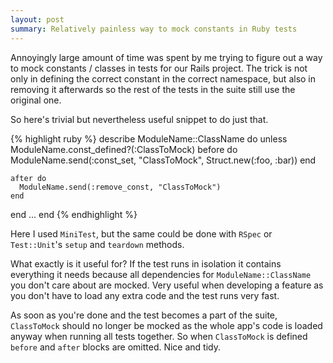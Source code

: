 ```yaml
---
layout: post
summary: Relatively painless way to mock constants in Ruby tests
---
```


Annoyingly large amount of time was spent by me trying to figure out a way to mock constants / classes in tests for our Rails project. The trick is not only in defining the correct constant in the correct namespace, but also in removing it afterwards so the rest of the tests in the suite still use the original one.

So here's trivial but nevertheless useful snippet to do just that.

{% highlight ruby %}
describe ModuleName::ClassName do
  unless ModuleName.const_defined?(:ClassToMock)
    before do
      ModuleName.send(:const_set, "ClassToMock", Struct.new(:foo, :bar))
    end

    after do
      ModuleName.send(:remove_const, "ClassToMock")
    end
  end
  ...
end
{% endhighlight %}

Here I used `MiniTest`, but the same could be done with `RSpec` or `Test::Unit`'s `setup` and `teardown` methods.

What exactly is it useful for? If the test runs in isolation it contains everything it needs because all dependencies for `ModuleName::ClassName` you don't care about are mocked. Very useful when developing a feature as you don't have to load any extra code and the test runs very fast.

As soon as you're done and the test becomes a part of the suite, `ClassToMock` should no longer be mocked as the whole app's code is loaded anyway when running all tests together. So when `ClassToMock` is defined `before` and `after` blocks are omitted. Nice and tidy.
